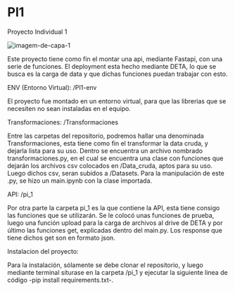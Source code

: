 # PI1

Proyecto Individual 1

![imagem-de-capa-1](https://user-images.githubusercontent.com/107936664/214114856-cb6dce45-1c30-46ca-8703-da492c6a4ef9.png)


  Este proyecto tiene como fin el montar una api, mediante Fastapi, con una serie de funciones.
  El deployment esta hecho mediante DETA, lo que se busca es la carga de data y que dichas funciones
  puedan trabajar con esto.
  
  
  
  ENV (Entorno Virtual): /PI1-env
  
  
  El proyecto fue montado en un entorno virtual, para que las librerias que se necesiten no sean instaladas
  en el equipo.
  
  
  
  
  Transformaciones: /Transformaciones
  
  
  Entre las carpetas del repositorio, podremos hallar una denominada Transformaciones,
  esta tiene como fin el transformar la data cruda, y dejarla lista para su uso.
  Dentro se encuentra un archivo nombrado transformaciones.py, en el cual se encuentra una clase con funciones
  que dejarán los archivos csv colocados en /Data_cruda, aptos para su uso. Luego dichos csv, 
  seran subidos a /Datasets.
  Para la manipulación de este .py, se hizo un main.ipynb con la clase importada.
  
  
  
  API: /pi_1
  
  
  Por otra parte la carpeta pi_1 es la que contiene la API, esta tiene consigo las funciones que se
  utilizarán. Se le colocó unas funciones de prueba, luego una función upload para la carga de archivos
  al drive de DETA y por último las funciones get, explicadas dentro del main.py. Los response que tiene dichos get
  son en formato json.
  
  
  
  Instalacion del proyecto:
  
  
  Para la instalación, sólamente se debe clonar el repositorio, y luego mediante terminal siturase en la carpeta
  /pi_1 y ejecutar la siguiente linea de código -pip install requirements.txt-.
  
  

